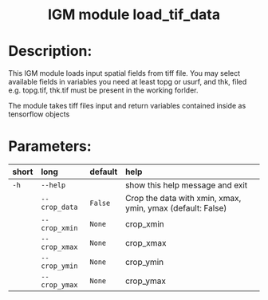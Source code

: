 ### <h1 align="center" id="title">IGM module load_tif_data </h1>

# Description:

This IGM module loads input spatial fields from tiff file. You may select
available fields in variables you need at least topg or usurf, and thk,
filed e.g. topg.tif, thk.tif must be present in the working forlder.

The module takes tiff files input and return variables contained inside as tensorflow objects
 
# Parameters: 


|short|long|default|help|
| :--- | :--- | :--- | :--- |
|`-h`|`--help`||show this help message and exit|
||`--crop_data`|`False`|Crop the data with xmin, xmax, ymin, ymax (default: False)|
||`--crop_xmin`|`None`|crop_xmin|
||`--crop_xmax`|`None`|crop_xmax|
||`--crop_ymin`|`None`|crop_ymin|
||`--crop_ymax`|`None`|crop_ymax|
